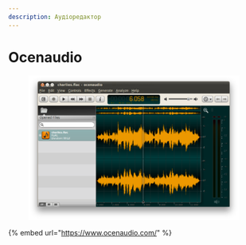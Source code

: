 ```yaml
---
description: Аудіоредактор
---
```


# Ocenaudio

<figure><img src="../../.gitbook/assets/image (2) (1) (1) (1) (1).png" alt=""><figcaption></figcaption></figure>

{% embed url="https://www.ocenaudio.com/" %}
